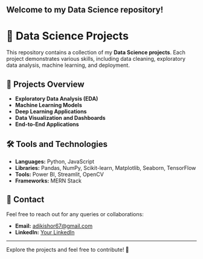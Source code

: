 ## Welcome to my Data Science repository!

# 🌟 Data Science Projects

This repository contains a collection of my **Data Science projects**. Each project demonstrates various skills, including data cleaning, exploratory data analysis, machine learning, and deployment.

## 📂 Projects Overview
- **Exploratory Data Analysis (EDA)**
- **Machine Learning Models**
- **Deep Learning Applications**
- **Data Visualization and Dashboards**
- **End-to-End Applications**

## 🛠️ Tools and Technologies
- **Languages:** Python, JavaScript  
- **Libraries:** Pandas, NumPy, Scikit-learn, Matplotlib, Seaborn, TensorFlow  
- **Tools:** Power BI, Streamlit, OpenCV  
- **Frameworks:** MERN Stack  

## 📧 Contact
Feel free to reach out for any queries or collaborations:  
- **Email:** adikishor67@gmail.com  
- **LinkedIn:** [Your LinkedIn](https://www.linkedin.com/in/aditya-kishor-sharma/) 

---

Explore the projects and feel free to contribute! 🚀
